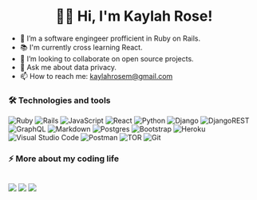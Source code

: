 <h1 align="center">👋🏽 Hi, I'm Kaylah Rose!</h1>



- 🌱 I’m a software engingeer profficient in Ruby on Rails.
- 📚 I'm currently cross learning React.
- 👯 I’m looking to collaborate on open source projects.
- 💬 Ask me about data privacy.
- 📫 How to reach me: kaylahrosem@gmail.com

### 🛠  Technologies and tools
![Ruby](https://img.shields.io/badge/ruby-%23CC342D.svg?style=for-the-badge&logo=ruby&logoColor=white) ![Rails](https://img.shields.io/badge/rails-%23CC0000.svg?style=for-the-badge&logo=ruby-on-rails&logoColor=white) ![JavaScript](https://img.shields.io/badge/javascript-%23323330.svg?style=for-the-badge&logo=javascript&logoColor=%23F7DF1E) ![React](https://img.shields.io/badge/react-%2320232a.svg?style=for-the-badge&logo=react&logoColor=%2361DAFB) ![Python](https://img.shields.io/badge/python-3670A0?style=for-the-badge&logo=python&logoColor=ffdd54) ![Django](https://img.shields.io/badge/django-%23092E20.svg?style=for-the-badge&logo=django&logoColor=white) ![DjangoREST](https://img.shields.io/badge/DJANGO-REST-ff1709?style=for-the-badge&logo=django&logoColor=white&color=ff1709&labelColor=gray) ![GraphQL](https://img.shields.io/badge/-GraphQL-E10098?style=for-the-badge&logo=graphql&logoColor=white) ![Markdown](https://img.shields.io/badge/markdown-%23000000.svg?style=for-the-badge&logo=markdown&logoColor=white) ![Postgres](https://img.shields.io/badge/postgres-%23316192.svg?style=for-the-badge&logo=postgresql&logoColor=white) ![Bootstrap](https://img.shields.io/badge/bootstrap-%23563D7C.svg?style=for-the-badge&logo=bootstrap&logoColor=white) ![Heroku](https://img.shields.io/badge/heroku-%23430098.svg?style=for-the-badge&logo=heroku&logoColor=white) ![Visual Studio Code](https://img.shields.io/badge/Visual%20Studio%20Code-0078d7.svg?style=for-the-badge&logo=visual-studio-code&logoColor=white) ![Postman](https://img.shields.io/badge/Postman-FF6C37?style=for-the-badge&logo=postman&logoColor=white) ![TOR](https://img.shields.io/badge/tor-%237E4798.svg?style=for-the-badge&logo=tor-project&logoColor=white) ![Git](https://img.shields.io/badge/git-%23F05033.svg?style=for-the-badge&logo=git&logoColor=white)


### ⚡️ More about my coding life
<br />

<picture>
<source
  srcset="https://github-readme-stats.vercel.app/api?username=kaylahrose&show_icons=true&title_color=e10198&bg_color=000000&text_color=ff7fd4&icon_color=c590eb&hide_border=true&langs_count=8"
  media="(prefers-color-scheme: dark)"
/>
<source
  srcset="https://github-readme-stats.vercel.app/api?username=kaylahrose&show_icons=true&bg_color=ffd6e6&text_color=7c2ae8&title_color=ff16a5&icon_color=ff4c1b&hide_border=true"
  media="(prefers-color-scheme: light), (prefers-color-scheme: no-preference)"
/>
<img src="https://github-readme-stats.vercel.app/api?username=kaylahrose&show_icons=true" />
</picture>

<picture>
<source
  srcset="https://github-readme-stats.vercel.app/api/top-langs/?username=kaylahrose&hide_progress=true&title_color=e10198&bg_color=000000&text_color=ff7fd4&icon_color=c590eb&hide_border=true&langs_count=8"
  media="(prefers-color-scheme: dark)"
/>
<source
  srcset="https://github-readme-stats.vercel.app/api/top-langs/?username=kaylahrose&show_icons=true&langs_count=8&hide_progress=true&bg_color=ffd6e6&text_color=7c2ae8&title_color=ff16a5&icon_color=ff4c1b&hide_border=true"
  media="(prefers-color-scheme: light), (prefers-color-scheme: no-preference)"
/>
<img src="https://github-readme-stats.vercel.app/api/top-langs/?username=kaylahrose" />
</picture>

<img src="https://github-readme-streak-stats.herokuapp.com/?user={kaylahrose}&theme=radical&hide_border=true" />


